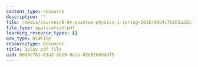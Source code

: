 ```yaml
---
content_type: resource
description: ''
file: /media/courses/8-04-quantum-physics-i-spring-2016/80d4c76163a22b190eca02e02649ddf5_rwzg8iEOc8s.pdf
file_type: application/pdf
learning_resource_types: []
ocw_type: OCWFile
resourcetype: Document
title: 3play pdf file
uid: 80d4c761-63a2-2b19-0eca-02e02649ddf5
---
```

